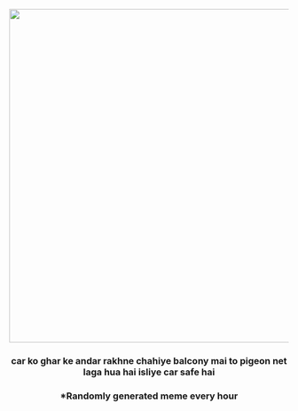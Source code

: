 <p align="center">
        <img src="https://i.redd.it/c3pjdpn1gf391.jpg" width="600" height="600">
        </p>
        <h3 align="center">car ko ghar ke andar rakhne chahiye balcony mai to pigeon net laga hua hai isliye car safe hai</h3>
        <h3 align="center">*Randomly generated meme every hour</h3>
    